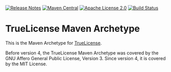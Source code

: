 [![Release Notes](https://img.shields.io/github/release/christian-schlichtherle/truelicense-maven-archetype.svg)](https://github.com/christian-schlichtherle/truelicense-maven-archetype/releases/latest)
[![Maven Central](https://img.shields.io/maven-central/v/global.namespace.truelicense-maven-archetype/truelicense-maven-archetype.svg)](http://search.maven.org/#search%7Cga%7C1%7Cg%3A%22global.namespace.truelicense-maven-archetype%22) 
[![Apache License 2.0](https://img.shields.io/github/license/christian-schlichtherle/truelicense-maven-archetype.svg)](https://www.apache.org/licenses/LICENSE-2.0)
[![Build Status](https://api.travis-ci.org/christian-schlichtherle/truelicense-maven-archetype.svg)](https://travis-ci.org/christian-schlichtherle/truelicense-maven-archetype)

# TrueLicense Maven Archetype

This is the Maven Archetype for [TrueLicense](https://github.com/christian-schlichtherle/truelicense).

Before version 4, the TrueLicense Maven Archetype was covered by the GNU Affero General Public License, Version 3.
Since version 4, it is covered by the MIT License.

